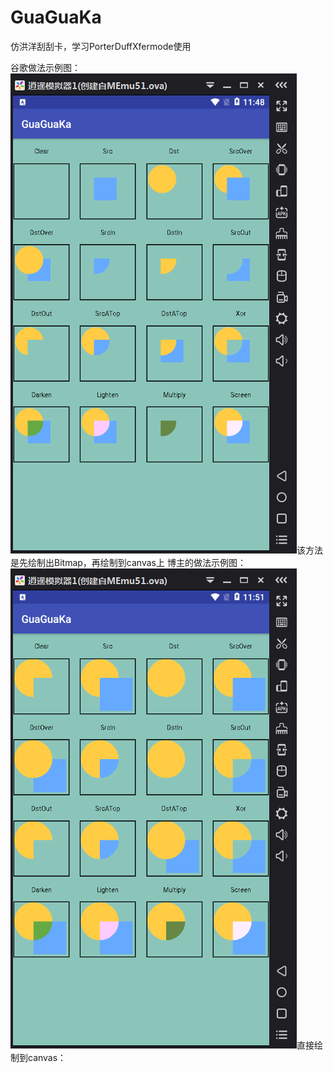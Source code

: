 # GuaGuaKa
仿洪洋刮刮卡，学习PorterDuffXfermode使用

谷歌做法示例图：
![](https://github.com/luhaikong/GuaGuaKa/blob/master/app/src/%E8%B0%B7%E6%AD%8C%E6%AD%A3%E5%B8%B8%E5%9B%BE.png)该方法是先绘制出Bitmap，再绘制到canvas上
博主的做法示例图：
![](https://github.com/luhaikong/GuaGuaKa/blob/master/app/src/%E5%8D%9A%E4%B8%BB%E7%9A%84%E5%81%9A%E6%B3%95%E7%A4%BA%E4%BE%8B%E5%9B%BE.png)直接绘制到canvas：
